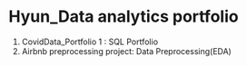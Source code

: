 # Hyun_Data analytics portfolio
1. CovidData_Portfolio 1 : SQL Portfolio    
2. Airbnb preprocessing project: Data Preprocessing(EDA)  

